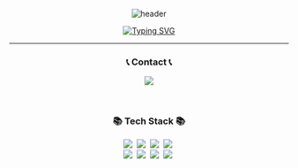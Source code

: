 <div align="center">
  
  ![header](https://capsule-render.vercel.app/api?type=waving&color=657AF0&height=100&fontSize=60&animation=twinkling)

  [![Typing SVG](https://readme-typing-svg.demolab.com?font=Alkatra&weight=500&size=45&duration=4000&pause=3&color=657AF0&center=True&multiline=true&repeat=true&width=1000&height=100&lines=Hi👋+I'm+Heejin)](https://git.io/typing-svg)
</div>
<hr>

<h3 align="center">📞 Contact 📞</h3>
<p align="center">
    <a href="mailto:06.hjhj.12@gmail.com">
        <img src="https://img.shields.io/badge/Gmail-EA4335?style=flat&logo=Gmail&logoColor=white"> 
    </a>
</p>
<br>

<h3 align="center">📚 Tech Stack 📚</h3>
<p align="center">
  <img src="https://img.shields.io/badge/C++-00599C?style=flat&logo=C%2B%2B&logoColor=white"/></a>&nbsp
  <img src="https://img.shields.io/badge/Spring-6DB33F?style=flat&logo=Spring&logoColor=white"/></a>&nbsp
  <img src="https://img.shields.io/badge/html5-E34F26?style=flat&logo=html5&logoColor=white"/></a>&nbsp
  <img src="https://img.shields.io/badge/css3-1572B6?style=flat&logo=css3&logoColor=white"/></a>&nbsp
  <br>
  <img src="https://img.shields.io/badge/Javascript-F7DF1E?style=flat&logo=javascript&logoColor=white"/></a>&nbsp 
  <img src="https://img.shields.io/badge/Java-007396?style=flat&logo=Java&logoColor=white"/></a>&nbsp
  <img src="https://img.shields.io/badge/Python-3766AB?style=flat&logo=Python&logoColor=white"/></a>&nbsp 
  <img src="https://img.shields.io/badge/Mysql-4479A1?style=flat&logo=MySql&logoColor=white"/></a>&nbsp 
</p>

<!--
**heejjinkim/heejjinkim** is a ✨ _special_ ✨ repository because its `README.md` (this file) appears on your GitHub profile.

Here are some ideas to get you started:

- 🔭 I’m currently working on ...
- 🌱 I’m currently learning ...
- 👯 I’m looking to collaborate on ...
- 🤔 I’m looking for help with ...
- 💬 Ask me about ...
- 📫 How to reach me: ...
- 😄 Pronouns: ...
- ⚡ Fun fact: ...
-->
